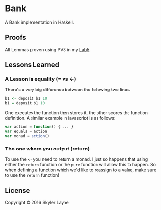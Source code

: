 Bank
====

A Bank implementation in Haskell.

## Proofs
All Lemmas proven using PVS in my [Lab5](https://github.com/skylerto/Software-Engineering-Requirements/tree/master/Lab5).

## Lessons Learned

### A Lesson in equality (= vs <-)
There's a very big difference between the following two lines.

``` haskell
b1 <- deposit b1 10
b1 = deposit b1 10
```

One executes the function then stores it, the other scores the function definition. A similar example in javascript is as follows:
``` javascript
var action = function() { ... }
var equals = action
var monad = action()
```

### The one where you output (return)
To use the `<-` you need to return a monad. I just so happens that using either the `return` function or the `pure` function will allow this to happen. So when defining a function which we'd like to reassign to a value, make sure to use the `return` function!

## License

Copyright © 2016 Skyler Layne
